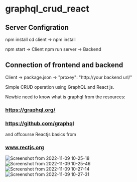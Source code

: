 # graphql_crud_react

## Server Configration
npm install 
cd client -> npm install 

npm start -> Client 
npm run server -> Backend

## Connection of frontend and backend
Client -> package.json -> "proxey": "http://your backend url/"

Simple CRUD operation using GraphQL and React js.

Newbie need to know what is graphql from the resources:
### https://graphql.org/
### https://github.com/graphql

and offcourse Reactjs basics from 
### www.rectjs.org

![Screenshot from 2022-11-09 10-25-18](https://user-images.githubusercontent.com/86098390/200748812-71cc30bd-d4d8-4940-9f38-8e21d7db3a65.png)
![Screenshot from 2022-11-09 10-25-46](https://user-images.githubusercontent.com/86098390/200748823-a6520a1a-5750-4dc6-8a3e-90342090f300.png)
![Screenshot from 2022-11-09 10-27-14](https://user-images.githubusercontent.com/86098390/200748842-cfc5ba3e-5821-4091-9a5a-0f02bf448183.png)
![Screenshot from 2022-11-09 10-27-31](https://user-images.githubusercontent.com/86098390/200748852-0db28968-a510-468b-bdc0-c8d9fd16827c.png)
